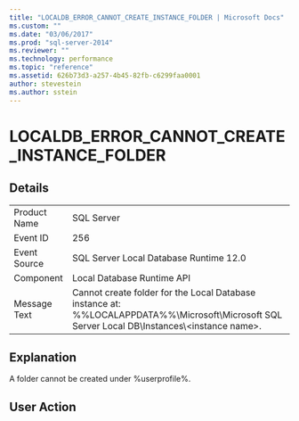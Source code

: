 ```yaml
---
title: "LOCALDB_ERROR_CANNOT_CREATE_INSTANCE_FOLDER | Microsoft Docs"
ms.custom: ""
ms.date: "03/06/2017"
ms.prod: "sql-server-2014"
ms.reviewer: ""
ms.technology: performance
ms.topic: "reference"
ms.assetid: 626b73d3-a257-4b45-82fb-c6299faa0001
author: stevestein
ms.author: sstein
---
```

# LOCALDB_ERROR_CANNOT_CREATE_INSTANCE_FOLDER
    
## Details  
  
|||  
|-|-|  
|Product Name|SQL Server|  
|Event ID|256|  
|Event Source|SQL Server Local Database Runtime 12.0|  
|Component|Local Database Runtime API|  
|Message Text|Cannot create folder for the Local Database instance at: %%LOCALAPPDATA%%\Microsoft\Microsoft SQL Server Local DB\Instances\\<instance name\>.|  
  
## Explanation  
 A folder cannot be created under %userprofile%.  
  
## User Action  
  
